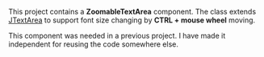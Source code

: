 This project contains a **ZoomableTextArea** component. The class extends [JTextArea](https://docs.oracle.com/javase/7/docs/api/javax/swing/JTextArea.html) to support font size changing by **CTRL + mouse wheel** moving.

This component was needed in a previous project. I have made it independent for reusing the code somewhere else.
